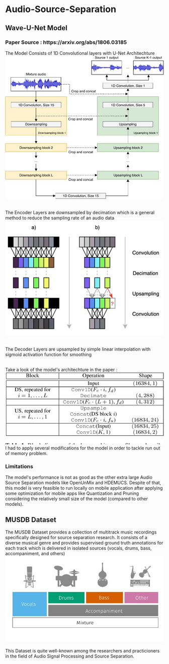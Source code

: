 # Audio-Source-Separation
## Wave-U-Net Model
<h3>Paper Source : https://arxiv.org/abs/1806.03185</h3>

The Model Consists of 1D Convolutional layers with U-Net Architechture
![Kiku](media/waveunet.png)
<br><br>

The Encoder Layers are downsampled by decimation which is a general method to reduce
the sampling rate of an audio data
![Kiku](media/decimate.png)
<br><br>

The Decoder Layers are upsampled by simple linear interpolation with sigmoid activation function for smoothing 
<br><br>

Take a look of the model's architechture in the paper :
![Kiku](media/arch.png)
<br>
I had to apply several modifications for the model in order to tackle run out of memory problem.

### Limitations
The model's performance is not as good as the other extra large Audio Source Separation models like OpenUnMix and HDEMUCS. Despite of that, this model is very feasible to run locally on mobile application after applying some optimization for mobile apps like Quantization and Pruning considering the relatively small size of the model (compared to other models).

## MUSDB Dataset
The MUSDB Dataset provides a collection of multitrack music recordings specifically designed for source separation research. It consists of a diverse musical genre and provides supervised ground truth annotations for each track which is delivered in isolated sources (vocals, drums, bass, accompaniment, and others)
![Kiku](media/musdb.jpg)
<br><br>
This Dataset is quite well-known among the researchers and practicioners in the field of Audio Signal Processing and Source Separation.